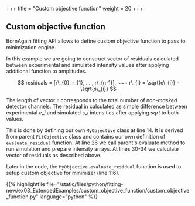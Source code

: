+++
title = "Custom objective function"
weight = 20
+++

## Custom objective function

BornAgain fitting API allows to define custom objective function to pass to minimization engine.

In this example we are going to construct vector of residuals calculated between 
experimental and simulated intensity values after applying additional function to amplitudes.

$$
residuals = [r\_{0}, r_{1}, ... , r\_{n-1}], ~~~ r\_{i} = \sqrt{e\_{i}} - \sqrt{s\_{i}}
$$

The length of vector `n` corresponds to the total number of *non-masked* detector channels. The residual
in calculated as simple difference between experimental $e\_{i}$ and simulated $s\_{i}$ intensities
after applying $sqrt$ to both values.

This is done by defining our own `MyObjective` class at line 14. It is derived from parent `FitObjective` class
and contains our own definition of `evaluate_residual` function. At line 26 we call parent's 
evaluate method to run simulation and prepare intensity arrays. At lines 30-34 we calculate vector of residuals as described above.

Later in the code, the `MyObjective.evaluate_residual` function is used to setup custom objective for minimizer (line 116).

{{% highlightfile file="/static/files/python/fitting-new/ex03_ExtendedExamples/custom_objective_function/custom_objective_function.py" language="python" %}}
